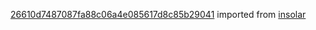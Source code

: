 [26610d7487087fa88c06a4e085617d8c85b29041](https://github.com/insolar/insolar/commit/26610d7487087fa88c06a4e085617d8c85b29041) imported from [insolar](https://github.com/insolar/insolar)
